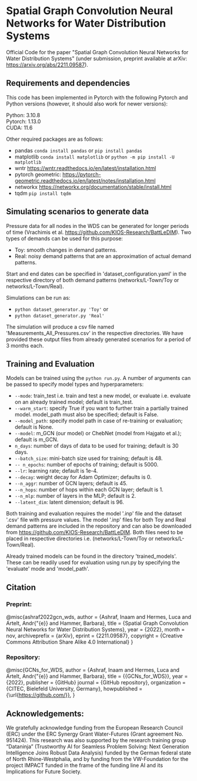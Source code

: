 # Spatial Graph Convolution Neural Networks for Water Distribution Systems

Official Code for the paper "Spatial Graph Convolution Neural Networks for Water Distribution Systems" (under submission, preprint available at arXiv: https://arxiv.org/abs/2211.09587).

## Requirements and dependencies

This code has been implemented in Pytorch with the following Pytorch and Python versions (however, it should also work for newer versions):

Python:     3.10.8 \
Pytorch:    1.13.0 \
CUDA:       11.6

Other required packages are as follows:
- pandas                `conda install pandas` or `pip install pandas`
- matplotlib            `conda install matplotlib` or `python -m pip install -U matplotlib`
- wntr                  https://wntr.readthedocs.io/en/latest/installation.html
- pytorch geometric:    https://pytorch-geometric.readthedocs.io/en/latest/notes/installation.html 
- networkx              https://networkx.org/documentation/stable/install.html
- tqdm                  `pip install tqdm`

## Simulating scenarios to generate data

Pressure data for all nodes in the WDS can be generated for longer periods of time (Vrachimis et al. https://github.com/KIOS-Research/BattLeDIM). Two types of demands can be used for this purpose:
- Toy:  smooth changes in demand patterns.
- Real: noisy demand patterns that are an approximation of actual demand patterns.

Start and end dates can be specified in 'dataset_configuration.yaml' in the respective directory of both demand patterns (networks/L-Town/Toy or networks/L-Town/Real).

Simulations can be run as:
- `python dataset_generator.py 'Toy'` or 
- `python dataset_generator.py 'Real'`

The simulation will produce a csv file named 'Measurements_All_Pressures.csv' in the respective directories. We have provided these output files from already generated scenarios for a period of 3 months each.

## Training and Evaluation

Models can be trained using the `python run.py`. A number of arguments can be passed to specify model types and hyperparameters:

- `--mode`:             train_test i.e. train and test a new model, or evaluate i.e. evaluate on an already trained model; default is train_test.
- `--warm_start`:       specify True if you want to further train a partially trained model. model_path must also be specified; default is False. 
- `--model_path`:       specify model path in case of re-training or evaluation; default is None.
- `--model`:            m_GCN (our model) or ChebNet (model from Hajgato et al.); default is m_GCN.
- `n_days`:             number of days of data to be used for training; default is 30 days.
- `--batch_size`:       mini-batch size used for training; default is 48.
- `-- n_epochs`:        number of epochs of training; default is 5000.
- `--lr`:               learning rate; default is 1e-4.
- `--decay`:            weight decay for Adam Optimizer; defaults is 0.
- `--n_aggr`:           number of GCN layers; default is 45.
- `--n_hops`:           number of hops within each GCN layer; default is 1.
- `--n_mlp`:            number of layers in the MLP; default is 2.
- `--latent_dim`:       latent dimension; default is 96.

Both training and evaluation requires the model '.inp' file and the dataset '.csv' file with pressure values. The model '.inp' files for both Toy and Real demand patterns are included in the repository and can also be downloaded from https://github.com/KIOS-Research/BattLeDIM. Both files need to be placed in respective directories i.e. (networks/L-Town/Toy or networks/L-Town/Real).

Already trained models can be found in the directory 'trained_models'. These can be readily used for evaluation using run.py by specifying the 'evaluate' mode and 'model_path'.

## Citation
### Preprint:
@misc{ashraf2022gcn_wds,
  author        = {Ashraf, Inaam and Hermes, Luca and Artelt, Andr{\"{e}} and Hammer, Barbara},
  title         = {Spatial Graph Convolution Neural Networks for Water Distribution Systems},
  year          = {2022},
  month         = nov,
  archiveprefix = {arXiv},
  eprint        = {2211.09587},
  copyright = {Creative Commons Attribution Share Alike 4.0 International}
}
### Repository:
@misc{GCNs_for_WDS,
  author        = {Ashraf, Inaam and Hermes, Luca and Artelt, Andr{\"{e}} and Hammer, Barbara},
  title         = {{GCNs_for_WDS}},
  year          = {2022},
  publisher     = {GitHub}
  journal       = {GitHub repository},
  organization  = {CITEC, Bielefeld University, Germany},
  howpublished  = {\url{https://github.com/}},
}


## Acknowledgements:
We gratefully acknowledge funding from the European
Research Council (ERC) under the ERC Synergy Grant Water-Futures (Grant
agreement No. 951424). This research was also supported by the research training
group “Dataninja” (Trustworthy AI for Seamless Problem Solving: Next Generation Intelligence Joins Robust Data Analysis) funded by the German federal
state of North Rhine-Westphalia, and by funding from the VW-Foundation for
the project IMPACT funded in the frame of the funding line AI and its Implications for Future Society.
 